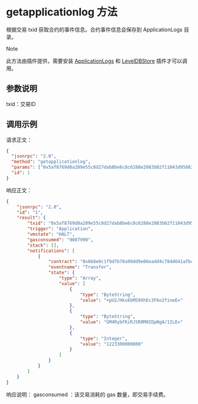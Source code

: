 # getapplicationlog 方法

根据交易 txid 获取合约的事件信息。合约事件信息会保存到 ApplicationLogs 目录。

> [!Note]
>
> 此方法由插件提供，需要安装 [ApplicationLogs](https://github.com/neo-project/neo-modules/releases) 和 [LevelDBStore](https://github.com/neo-project/neo-modules/releases) 插件才可以调用。

## 参数说明

txid：交易ID

## 调用示例

请求正文：

```json
{
  "jsonrpc": "2.0",
  "method": "getapplicationlog",
  "params": ["0x5af8769d0a209e55c8d27dab8be6c8c6288e2083b02f11043d9586377cd30295"],
  "id": 1
} 
```

响应正文：

```json
{
    "jsonrpc": "2.0",
    "id": "1",
    "result": {
        "txid": "0x5af8769d0a209e55c8d27dab8be6c8c6288e2083b02f11043d9586377cd30295",
        "trigger": "Application",
        "vmstate": "HALT",
        "gasconsumed": "9007990",
        "stack": [],
        "notifications": [
            {
                "contract": "0x668e0c1f9d7b70a99dd9e06eadd4c784d641afbc",
                "eventname": "Transfer",
                "state": {
                    "type": "Array",
                    "value": [
                        {
                            "type": "ByteString",
                            "value": "+pU2/Hks6bMS9XhEc3F6o2fineE="
                        },
                        {
                            "type": "ByteString",
                            "value": "GM4RybFKiRJSR0M8IDpNgA/1ILE="
                        },
                        {
                            "type": "Integer",
                            "value": "1223300000000"
                        }
                    ]
                }
            }
        ]
    }
}
```

响应说明：
gasconsumed ：该交易消耗的 gas 数量，即交易手续费。
